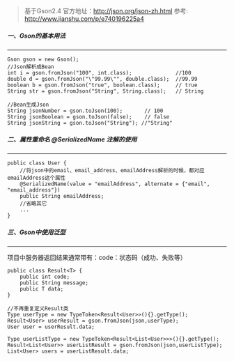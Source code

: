 
>基于Gson2.4
官方地址：http://json.org/json-zh.html
参考:    http://www.jianshu.com/p/e740196225a4

##### 一、Gson的基本用法
---
```
Gson gson = new Gson();
//Json解析成Bean
int i = gson.fromJson("100", int.class);              //100
double d = gson.fromJson("\"99.99\"", double.class);  //99.99
boolean b = gson.fromJson("true", boolean.class);     // true
String str = gson.fromJson("String", String.class);   // String

//Bean生成Json
String jsonNumber = gson.toJson(100);       // 100
String jsonBoolean = gson.toJson(false);    // false
String jsonString = gson.toJson("String"); //"String"
```
##### 二、属性重命名 @SerializedName 注解的使用
---
```
public class User {
    //将json中的email、email_address、emailAddress解析的时候，都对应emailAddress这个属性
    @SerializedName(value = "emailAddress", alternate = {"email", "email_address"})
    public String emailAddress;
    //省略其它
    ...
}
```
##### 三、Gson中使用泛型
---
项目中服务器返回结果通常带有：code：状态码（成功、失败等）
```
public class Result<T> {
    public int code;
    public String message;
    public T data;
}

//不再重复定义Result类
Type userType = new TypeToken<Result<User>>(){}.getType();
Result<User> userResult = gson.fromJson(json,userType);
User user = userResult.data;

Type userListType = new TypeToken<Result<List<User>>>(){}.getType();
Result<List<User>> userListResult = gson.fromJson(json,userListType);
List<User> users = userListResult.data;
```

